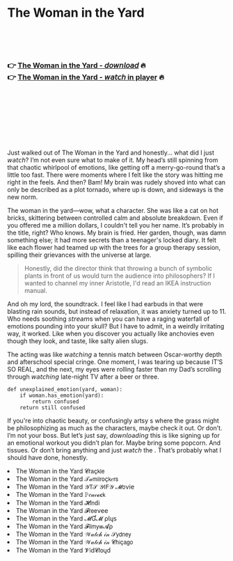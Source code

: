 <h1>The Woman in the Yard</h1>

<br><br><br>

<h3>👉 <a href="https://Michaels-scepintihyd1976.github.io/xlezfdfdau/">The Woman in the Yard - 𝘥𝘰𝘸𝘯𝘭𝘰𝘢𝘥</a> 🔥<br>
👉 <a href="https://Michaels-scepintihyd1976.github.io/xlezfdfdau/">The Woman in the Yard - 𝘸𝘢𝘵𝘤𝘩 in player</a> 🔥
</h3>



<br><br><br><br><br><br><br>


Just walked out of The Woman in the Yard and honestly... what did I just 𝘸𝘢𝘵𝘤𝘩? I’m not even sure what to make of it. My head’s still spinning from that chaotic whirlpool of emotions, like getting off a merry-go-round that’s a little too fast. There were moments where I felt like the story was hitting me right in the feels. And then? Bam! My brain was rudely shoved into what can only be described as a plot tornado, where up is down, and sideways is the new norm.

The woman in the yard—wow, what a character. She was like a cat on hot bricks, skittering between controlled calm and absolute breakdown. Even if you offered me a million dollars, I couldn't tell you her name. It’s probably in the title, right? Who knows. My brain is fried. Her garden, though, was damn something else; it had more secrets than a teenager's locked diary. It felt like each flower had teamed up with the trees for a group therapy session, spilling their grievances with the universe at large. 

> Honestly, did the director think that throwing a bunch of symbolic plants in front of us would turn the audience into philosophers? If I wanted to channel my inner Aristotle, I'd read an IKEA instruction manual. 

And oh my lord, the soundtrack. I feel like I had earbuds in that were blasting rain sounds, but instead of relaxation, it was anxiety turned up to 11. Who needs soothing 𝘴𝘵𝘳𝘦𝘢𝘮s when you can have a raging waterfall of emotions pounding into your skull? But I have to admit, in a weirdly irritating way, it worked. Like when you discover you actually like anchovies even though they look, and taste, like salty alien slugs.

The acting was like 𝘸𝘢𝘵𝘤𝘩𝘪𝘯𝘨 a tennis match between Oscar-worthy depth and afterschool special cringe. One moment, I was tearing up because IT’S SO REAL, and the next, my eyes were rolling faster than my Dad’s scrolling through 𝘸𝘢𝘵𝘤𝘩𝘪𝘯𝘨 late-night TV after a beer or three.

```
def unexplained_emotion(yard, woman):
    if woman.has_emotion(yard):
        return confused
    return still confused
```

If you're into chaotic beauty, or confusingly artsy  s where the grass might be philosophizing as much as the characters, maybe check it out. Or don’t. I’m not your boss. But let’s just say, 𝘥𝘰𝘸𝘯𝘭𝘰𝘢𝘥𝘪𝘯𝘨 this   is like signing up for an emotional workout you didn’t plan for. Maybe bring some popcorn. And tissues. Or don’t bring anything and just 𝘸𝘢𝘵𝘤𝘩 the  . That’s probably what I should have done, honestly.

<li>The Woman in the Yard 𝓒𝗋𝖺ç𝗄𝗅𝖾</li>
<li>The Woman in the Yard 𝒯𝒶𝗆𝗂𝗅𝗋𝗈ç𝗄𝑒𝗋𝗌</li>
<li>The Woman in the Yard 𝒴𝖳𝒮 𝒴𝖨𝖥𝒴 𝓜𝗈ν𝗂𝖾</li>
<li>The Woman in the Yard 𝙿𝑒𝒶𝒸𝓸𝐜𝗄</li>
<li>The Woman in the Yard 𝓗𝗂𝗇ԁ𝗂</li>
<li>The Woman in the Yard 𝓕𝗋𝖾𝖾ν𝖾𝖾</li>
<li>The Woman in the Yard 𝓜Ɠ𝓜 ρ𝗅ų𝗌</li>
<li>The Woman in the Yard 𝓕𝗂𝗅𝗆𝗒𝗐𝓐ρ</li>
<li>The Woman in the Yard 𝒲𝒶𝓉𝒸𝒽 𝒾𝓃 𝒮𝗒𝖽𝗇𝖾𝗒</li>
<li>The Woman in the Yard 𝒲𝒶𝓉𝒸𝒽 𝒾𝓃 𝓒𝗁𝗂ç𝖺𝗀𝗈</li>
<li>The Woman in the Yard 𝓥𝗂ԁ𝓒𝗅𝗈ųԁ</li>

